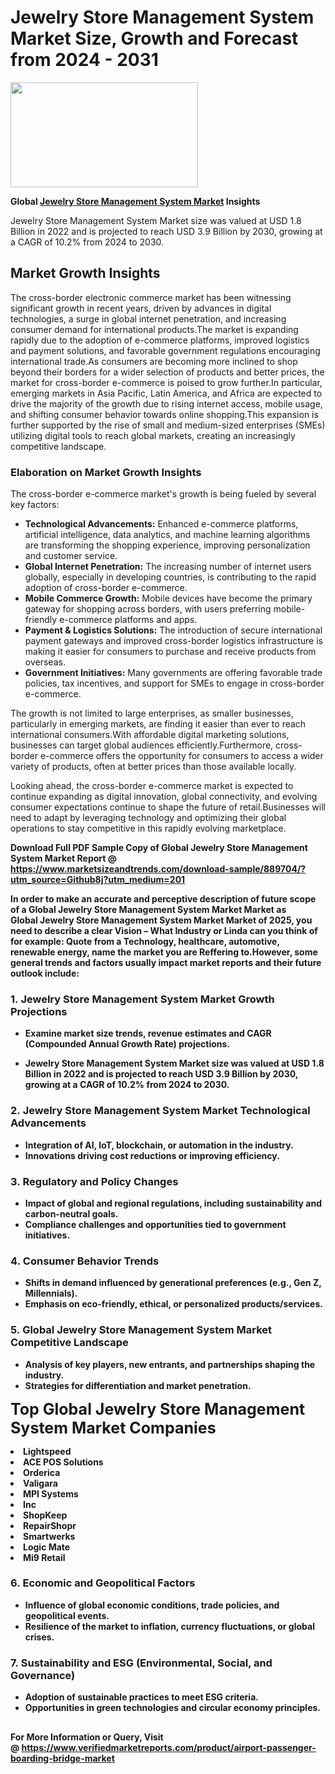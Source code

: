 <H1>Jewelry Store Management System Market Size, Growth and Forecast from 2024 - 2031</H1><img class="aligncenter size-medium wp-image-584254" src="https://thirdeyenews.in/wp-content/uploads/2024/09/Global-Market-Research-300x168.jpeg" alt="" width="300" height="168" /><p><strong>Global&nbsp;<a href="https://www.marketsizeandtrends.com/download-sample/889704/?utm_source=Github8j?utm_medium=201">Jewelry Store Management System Market</a> Insights</strong></p><p>Jewelry Store Management System Market size was valued at USD 1.8 Billion in 2022 and is projected to reach USD 3.9 Billion by 2030, growing at a CAGR of 10.2% from 2024 to 2030.</p><p><h2>Market Growth Insights</h2> <p>The cross-border electronic commerce market has been witnessing significant growth in recent years, driven by advances in digital technologies, a surge in global internet penetration, and increasing consumer demand for international products.The market is expanding rapidly due to the adoption of e-commerce platforms, improved logistics and payment solutions, and favorable government regulations encouraging international trade.As consumers are becoming more inclined to shop beyond their borders for a wider selection of products and better prices, the market for cross-border e-commerce is poised to grow further.In particular, emerging markets in Asia Pacific, Latin America, and Africa are expected to drive the majority of the growth due to rising internet access, mobile usage, and shifting consumer behavior towards online shopping.This expansion is further supported by the rise of small and medium-sized enterprises (SMEs) utilizing digital tools to reach global markets, creating an increasingly competitive landscape.<strong></strong> <h3>Elaboration on Market Growth Insights</h3> <p>The cross-border e-commerce market's growth is being fueled by several key factors:</p> <ul> <li><strong>Technological Advancements:</strong> Enhanced e-commerce platforms, artificial intelligence, data analytics, and machine learning algorithms are transforming the shopping experience, improving personalization and customer service.</li> <li><strong>Global Internet Penetration:</strong> The increasing number of internet users globally, especially in developing countries, is contributing to the rapid adoption of cross-border e-commerce.</li> <li><strong>Mobile Commerce Growth:</strong> Mobile devices have become the primary gateway for shopping across borders, with users preferring mobile-friendly e-commerce platforms and apps.</li> <li><strong>Payment & Logistics Solutions:</strong> The introduction of secure international payment gateways and improved cross-border logistics infrastructure is making it easier for consumers to purchase and receive products from overseas.</li> <li><strong>Government Initiatives:</strong> Many governments are offering favorable trade policies, tax incentives, and support for SMEs to engage in cross-border e-commerce.</li> </ul> <p>The growth is not limited to large enterprises, as smaller businesses, particularly in emerging markets, are finding it easier than ever to reach international consumers.With affordable digital marketing solutions, businesses can target global audiences efficiently.Furthermore, cross-border e-commerce offers the opportunity for consumers to access a wider variety of products, often at better prices than those available locally.</p> <p>Looking ahead, the cross-border e-commerce market is expected to continue expanding as digital innovation, global connectivity, and evolving consumer expectations continue to shape the future of retail.Businesses will need to adapt by leveraging technology and optimizing their global operations to stay competitive in this rapidly evolving marketplace.</p> <strong></p><p><span class=""><strong>Download Full PDF Sample Copy of Global Jewelry Store Management System Market Report</strong> @ <a href="https://www.marketsizeandtrends.com/download-sample/889704/?utm_source=Github8j?utm_medium=201" target="_blank">https://www.marketsizeandtrends.com/download-sample/889704/?utm_source=Github8j?utm_medium=201</a></span></p><p>In order to make an accurate and perceptive description of future scope of a Global&nbsp;Jewelry Store Management System Market Market as Global&nbsp;Jewelry Store Management System Market Market of 2025, you need to describe a clear Vision &ndash; What Industry or Linda can you think of for example: Quote from a Technology, healthcare, automotive, renewable energy, name the market you are Reffering to.However, some general trends and factors usually impact market reports and their future outlook include:</p><h3>1.&nbsp;<strong>Jewelry Store Management System Market Growth Projections</strong></h3><ul><li>Examine market size trends, revenue estimates and CAGR (Compounded Annual Growth Rate) projections.</li><li><p>Jewelry Store Management System Market size was valued at USD 1.8 Billion in 2022 and is projected to reach USD 3.9 Billion by 2030, growing at a CAGR of 10.2% from 2024 to 2030.</p></li></ul><h3>2.&nbsp;<strong>Jewelry Store Management System Market Technological Advancements</strong></h3><ul><li>Integration of AI, IoT, blockchain, or automation in the industry.</li><li>Innovations driving cost reductions or improving efficiency.</li></ul><h3>3.&nbsp;<strong>Regulatory and Policy Changes</strong></h3><ul><li>Impact of global and regional regulations, including sustainability and carbon-neutral goals.</li><li>Compliance challenges and opportunities tied to government initiatives.</li></ul><h3>4.&nbsp;<strong>Consumer Behavior Trends</strong></h3><ul><li>Shifts in demand influenced by generational preferences (e.g., Gen Z, Millennials).</li><li>Emphasis on eco-friendly, ethical, or personalized products/services.</li></ul><h3>5.&nbsp;<strong>Global Jewelry Store Management System Market Competitive Landscape</strong></h3><ul><li>Analysis of key players, new entrants, and partnerships shaping the industry.</li><li>Strategies for differentiation and market penetration.</li></ul><p data-pm-slice="1 1 []"><span style="color: inherit; font-family: inherit; font-size: 25px;">Top Global Jewelry Store Management System Market Companies</span></p><div class="" data-test-id=""><p><li>Lightspeed</li><li> ACE POS Solutions</li><li> Orderica</li><li> Valigara</li><li> MPI Systems</li><li> Inc</li><li> ShopKeep</li><li> RepairShopr</li><li> Smartwerks</li><li> Logic Mate</li><li> Mi9 Retail</li></p></div><h3>6.&nbsp;<strong>Economic and Geopolitical Factors</strong></h3><ul><li>Influence of global economic conditions, trade policies, and geopolitical events.</li><li>Resilience of the market to inflation, currency fluctuations, or global crises.</li></ul><h3>7.&nbsp;<strong>Sustainability and ESG (Environmental, Social, and Governance)</strong></h3><ul><li>Adoption of sustainable practices to meet ESG criteria.</li><li>Opportunities in green technologies and circular economy principles.</li></ul><h2><strong style="font-size: 14px;">For More Information or Query, Visit @&nbsp;</strong><a style="background-color: #ffffff; font-size: 14px;" href="https://www.marketsizeandtrends.com/report/jewelry-store-management-system-market-/" target="_blank">https://www.verifiedmarketreports.com/product/airport-passenger-boarding-bridge-market</a></h2>